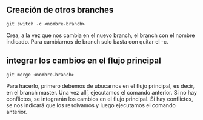 ## Creación de otros branches
    git switch -c <nombre-branch>
Crea,  a la vez que nos cambia en el nuevo branch, el branch con el nombre indicado. Para cambiarnos de branch solo basta con quitar el -c.
## integrar los cambios en el flujo principal
    git merge <nombre-branch>
Para hacerlo, primero debemos de ubucarnos en el flujo principal, es decir, en el branch master. Una vez allí, ejecutamos el comando anterior. Si no hay conflictos, se integrarán los cambios en el flujo principal. Si hay conflictos, se nos indicará que los resolvamos y luego ejecutamos el comando anterior.